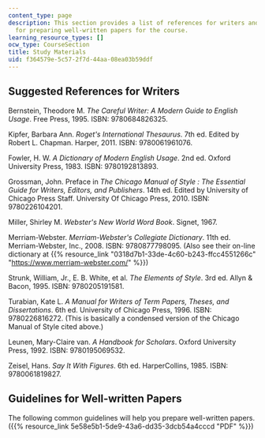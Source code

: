 ```yaml
---
content_type: page
description: This section provides a list of references for writers and guidelines
  for preparing well-written papers for the course.
learning_resource_types: []
ocw_type: CourseSection
title: Study Materials
uid: f364579e-5c57-2f7d-44aa-08ea03b59ddf
---
```


Suggested References for Writers
--------------------------------

Bernstein, Theodore M. _The Careful Writer: A Modern Guide to English Usage_. Free Press, 1995. ISBN: 9780684826325.

Kipfer, Barbara Ann. _Roget's International Thesaurus_. 7th ed. Edited by Robert L. Chapman. Harper, 2011. ISBN: 9780061961076.

Fowler, H. W. _A Dictionary of Modern English Usage_. 2nd ed. Oxford University Press, 1983. ISBN: 9780192813893.

Grossman, John. Preface in _The Chicago Manual of Style : The Essential Guide for Writers, Editors, and Publishers_. 14th ed. Edited by University of Chicago Press Staff. University Of Chicago Press, 2010. ISBN: 9780226104201.

Miller, Shirley M. _Webster's New World Word Book_. Signet, 1967.

Merriam-Webster. _Merriam-Webster's Collegiate Dictionary_. 11th ed. Merriam-Webster, Inc., 2008. ISBN: 9780877798095. (Also see their on-line dictionary at {{% resource_link "0318d7b1-33de-4c60-b243-ffcc4551266c" "https://www.merriam-webster.com/" %}})

Strunk, William, Jr., E. B. White, et al. _The Elements of Style_. 3rd ed. Allyn & Bacon, 1995. ISBN: 9780205191581.

Turabian, Kate L. _A Manual for Writers of Term Papers, Theses, and Dissertations_. 6th ed. University of Chicago Press, 1996. ISBN: 9780226816272. (This is basically a condensed version of the Chicago Manual of Style cited above.)

Leunen, Mary-Claire van. _A Handbook for Scholars_. Oxford University Press, 1992. ISBN: 9780195069532.

Zeisel, Hans. _Say It With Figures_. 6th ed. HarperCollins, 1985. ISBN: 9780061819827.

Guidelines for Well-written Papers
----------------------------------

The following common guidelines will help you prepare well-written papers. ({{% resource_link 5e58e5b1-5de9-43a6-dd35-3dcb54a4cccd "PDF" %}})